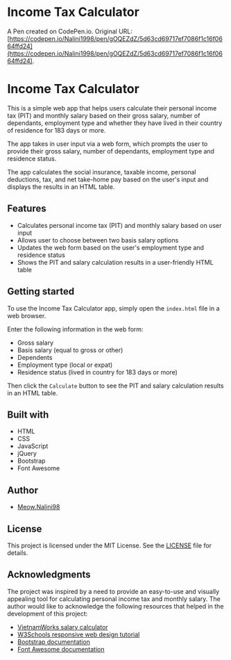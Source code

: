 # Income Tax Calculator

A Pen created on CodePen.io. Original URL: [https://codepen.io/Nalini1998/pen/gOQEZdZ/5d63cd69717ef7086f1c16f0664ffd24](https://codepen.io/Nalini1998/pen/gOQEZdZ/5d63cd69717ef7086f1c16f0664ffd24).

# Income Tax Calculator

This is a simple web app that helps users calculate their personal income tax (PIT) and monthly salary based on their gross salary, number of dependants, employment type and whether they have lived in their country of residence for 183 days or more. 

The app takes in user input via a web form, which prompts the user to provide their gross salary, number of dependants, employment type and residence status. 

The app calculates the social insurance, taxable income, personal deductions, tax, and net take-home pay based on the user's input and displays the results in an HTML table.

## Features

- Calculates personal income tax (PIT) and monthly salary based on user input
- Allows user to choose between two basis salary options
- Updates the web form based on the user's employment type and residence status
- Shows the PIT and salary calculation results in a user-friendly HTML table

## Getting started

To use the Income Tax Calculator app, simply open the `index.html` file in a web browser. 

Enter the following information in the web form:

- Gross salary
- Basis salary (equal to gross or other)
- Dependents
- Employment type (local or expat)
- Residence status (lived in country for 183 days or more)

Then click the `Calculate` button to see the PIT and salary calculation results in an HTML table.

## Built with

- HTML
- CSS
- JavaScript
- jQuery
- Bootstrap
- Font Awesome

## Author

- [Meow.Nalini98](https://github.com/Nalini1998)

## License

This project is licensed under the MIT License. See the [LICENSE](LICENSE) file for details.

## Acknowledgments

The project was inspired by a need to provide an easy-to-use and visually appealing tool for calculating personal income tax and monthly salary. The author would like to acknowledge the following resources that helped in the development of this project:

- [VietnamWorks salary calculator](https://www.vietnamworks.com/salary-calculator)
- [W3Schools responsive web design tutorial](https://www.w3schools.com/css/css_rwd_intro.asp) 
- [Bootstrap documentation](https://getbootstrap.com/docs/3.3/)
- [Font Awesome documentation](https://fontawesome.com/v4.7.0/)